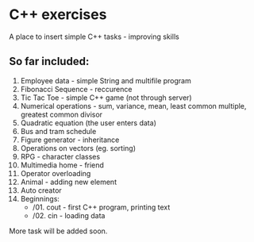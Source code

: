 # C++ exercises

A place to insert simple C++ tasks - improving skills

## So far included:
1. Employee data - simple String and multifile program
2. Fibonacci Sequence - reccurence
3. Tic Tac Toe - simple C++ game (not through server)
4. Numerical operations - sum, variance, mean, least common multiple, greatest common divisor
5. Quadratic equation (the user enters data)
6. Bus and tram schedule
7. Figure generator - inheritance
8. Operations on vectors (eg. sorting)
9. RPG - character classes
10. Multimedia home - friend
11. Operator overloading
12. Animal - adding new element
13. Auto creator
14. Beginnings:
    * /01. cout - first C++ program, printing text
    * /02. cin - loading data

More task will be added soon.
